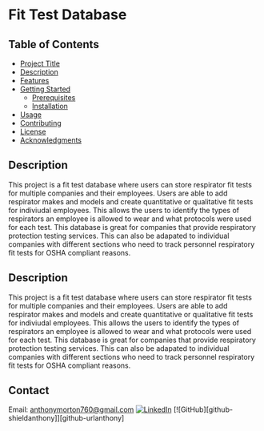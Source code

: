 # Fit Test Database

## Table of Contents

- [Project Title](#project-title)
- [Description](#description)
- [Features](#features)
- [Getting Started](#getting-started)
  - [Prerequisites](#prerequisites)
  - [Installation](#installation)
- [Usage](#usage)
- [Contributing](#contributing)
- [License](#license)
- [Acknowledgments](#acknowledgments)

## Description

This project is a fit test database where users can store respirator fit tests for multiple companies and their employees. Users are able to add respirator makes and models and create quantitative or qualitative fit tests for indiviudal employees. This allows the users to identify the types of respirators an employee is allowed to wear and what protocols were used for each test. This database is great for companies that provide respiratory protection testing services. This can also be adapated to individual companies with different sections who need to track personnel respiratory fit tests for OSHA compliant reasons.

## Description

This project is a fit test database where users can store respirator fit tests for multiple companies and their employees. Users are able to add respirator makes and models and create quantitative or qualitative fit tests for indiviudal employees. This allows the users to identify the types of respirators an employee is allowed to wear and what protocols were used for each test. This database is great for companies that provide respiratory protection testing services. This can also be adapated to individual companies with different sections who need to track personnel respiratory fit tests for OSHA compliant reasons.

## Contact
Email: anthonymorton760@gmail.com
[![LinkedIn][linkedin-shieldanthony]][linkedin-urlanthony]
[![GitHub][github-shieldanthony]][github-urlanthony]

<!-- MARKDOWN LINKS & IMAGES -->
<!-- https://www.markdownguide.org/basic-syntax/#reference-style-links -->
[linkedin-shieldanthony]: https://img.shields.io/badge/AnthonyMorton-LinkedIn-black.svg?style=for-the-badge&logo=linkedin&colorB=555
[linkedin-urlanthony]: https://www.linkedin.com/in/anthony-louis-morton/
